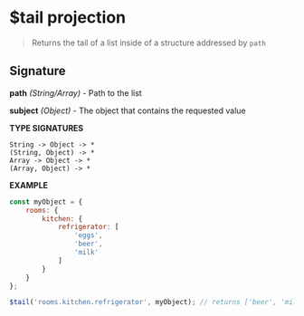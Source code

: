 # $tail projection

> Returns the tail of a list inside of a structure addressed by `path`

## Signature

**path** *(String/Array)* - Path to the list

**subject** *(Object)* - The object that contains the requested value

**TYPE SIGNATURES**
```
String -> Object -> *
(String, Object) -> *
Array -> Object -> *
(Array, Object) -> *
```

**EXAMPLE**
```js
const myObject = {
	rooms: {
		kitchen: {
			refrigerator: [
				'eggs',
				'beer',
				'milk'
			]
		}
	}
};

$tail('rooms.kitchen.refrigerator', myObject); // returns ['beer', 'milk']
```

